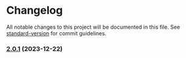 # Changelog

All notable changes to this project will be documented in this file. See [standard-version](https://github.com/conventional-changelog/standard-version) for commit guidelines.

### [2.0.1](https://github.com/LabEG/reca/compare/v1.1.13...v2.0.1) (2023-12-22)
